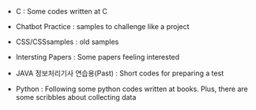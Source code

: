 ﻿- C
: Some codes written at C

- Chatbot Practice
: samples to challenge like a project

- CSS/CSSsamples 
: old samples

- Intersting Papers 
: Some papers feeling interested

- JAVA 정보처리기사 연습용(Past)
: Short codes for preparing a test

- Python
: Following some python codes written at books. Plus, there are some scribbles about collecting data
